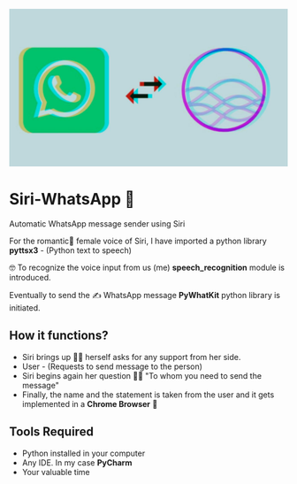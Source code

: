 
![image](https://github.com/Ganeshuthiravasagam/Siri-WhatsApp/blob/main/Siri%20and%20whatsapp.jpeg)



# Siri-WhatsApp 👩

Automatic WhatsApp message sender using Siri 

For the romantic💞 female voice of Siri, I have imported a python library **pyttsx3** - (Python text to speech)  

🤓 To recognize the voice input from us (me)  **speech_recognition** module is introduced.   

Eventually to send the ✍ WhatsApp message **PyWhatKit** python library is initiated. 

## How it functions?

- Siri brings up 🙋‍♀️ herself asks for any support from her side.
- User - (Requests to send message to the person)
- Siri begins again her question 👩‍🏫 "To whom you need to send the message" 
- Finally, the name and the statement is taken from the user and it gets implemented in a **Chrome Browser** 🤙

## Tools Required
- Python installed in your computer
- Any IDE. In my case **PyCharm**
- Your valuable time 



